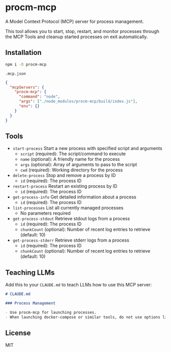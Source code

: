 # procm-mcp

A Model Context Protocol (MCP) server for process management.

This tool allows you to start, stop, restart, and monitor processes through the MCP Tools and cleanup started processes on exit automatically.

## Installation

```bash
npm i -D procm-mcp
```

`.mcp.json`

```json
{
  "mcpServers": {
    "procm-mcp": {
      "command": "node",
      "args": ["./node_modules/procm-mcp/build/index.js"],
      "env": {}
    }
  }
}
```

## Tools

- `start-process` Start a new process with specified script and arguments
  - `script` (required): The script/command to execute
  - `name` (optional): A friendly name for the process
  - `args` (optional): Array of arguments to pass to the script
  - `cwd` (required): Working directory for the process
- `delete-process` Stop and remove a process by ID
  - `id` (required): The process ID
- `restart-process` Restart an existing process by ID
  - `id` (required): The process ID
- `get-process-info` Get detailed information about a process
  - `id` (required): The process ID
- `list-processes` List all currently managed processes
  - No parameters required
- `get-process-stdout` Retrieve stdout logs from a process
  - `id` (required): The process ID
  - `chunkCount` (optional): Number of recent log entries to retrieve (default: 10)
- `get-process-stderr` Retrieve stderr logs from a process
  - `id` (required): The process ID
  - `chunkCount` (optional): Number of recent log entries to retrieve (default: 10)

## Teaching LLMs

Add this to your `CLAUDE.md` to teach LLMs how to use this MCP server:

```md
# CLAUDE.md

### Process Management

- Use procm-mcp for launching processes.
- When launching docker-compose or similar tools, do not use options like -d that run in the background. Always launch them in the foreground.
```

## License

MIT
